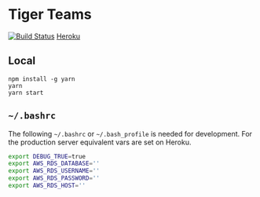 # Tiger Teams

[![Build Status](https://travis-ci.com/ughe/cos333.svg?branch=master)](https://travis-ci.com/ughe/cos333) [Heroku](https://dashboard.heroku.com/apps/tigerteams)

## Local

```
npm install -g yarn
yarn
yarn start
```

## `~/.bashrc`
The following `~/.bashrc` or `~/.bash_profile` is needed for development. For the production server equivalent vars are set on Heroku.
``` bash
export DEBUG_TRUE=true
export AWS_RDS_DATABASE=''
export AWS_RDS_USERNAME=''
export AWS_RDS_PASSWORD=''
export AWS_RDS_HOST=''
```
